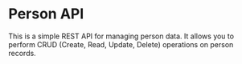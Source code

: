 # Person API


This is a simple REST API for managing person data. It allows you to perform CRUD (Create, Read, Update, Delete) operations on person records.